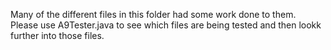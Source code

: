 Many of the different files in this folder had some work done to them. Please use A9Tester.java to see which files are being tested and then lookk further into those files. 
